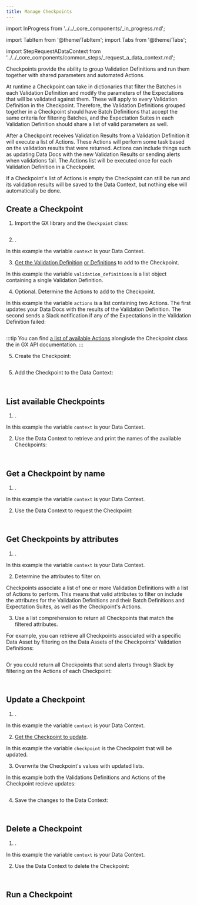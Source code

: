 ```yaml
---
title: Manage Checkpoints
---
```

import InProgress from '../../_core_components/_in_progress.md';

import TabItem from '@theme/TabItem';
import Tabs from '@theme/Tabs';

import StepRequestADataContext from '../../_core_components/common_steps/_request_a_data_context.md';

Checkpoints provide the ability to group Validation Definitions and run them together with shared parameters and automated Actions.

At runtime a Checkpoint can take in dictionaries that filter the Batches in each Validation Definition and modify the parameters of the Expectations that will be validated against them.  These will apply to every Validation Definition in the Checkpoint.  Therefore, the Validation Definitions grouped together in a Checkpoint should have Batch Definitions that accept the same criteria for filtering Batches, and the Expectation Suites in each Validation Definition should share a list of valid parameters as well.

After a Checkpoint receives Validation Results from a Validation Definition it will execute a list of Actions.  These Actions will perform some task based on the validation results that were returned.  Actions can include things such as updating Data Docs with the new Validation Results or sending alerts when validations fail.  The Actions list will be executed once for each Validation Definition in a Checkpoint.

If a Checkpoint's list of Actions is empty the Checkpoint can still be run and its validation results will be saved to the Data Context, but nothing else will automatically be done.

## Create a Checkpoint

<Tabs>

<TabItem value="procedure" label="Procedure">

1. Import the GX library and the `Checkpoint` class:

  ```python title="Python" name="/core/validate_data/checkpoints/_examples/create_a_checkpoint.py import statements"
  ```

2. <StepRequestADataContext/>.

  In this example the variable `context` is your Data Context.

3. [Get the Validation Definition](/core/validate_data/validation_definitions/manage_validation_definitions.md#get-a-validation-definition-by-name) [or Definitions](/core/validate_data/validation_definitions/manage_validation_definitions.md#get-validation-definitions-by-attributes) to add to the Checkpoint.

  In this example the variable `validation_definitions` is a list object containing a single Validation Definition.

4. Optional. Determine the Actions to add to the Checkpoint.

  In this example the variable `actions` is a list containing two Actions.  The first updates your Data Docs with the results of the Validation Definition.  The second sends a Slack notification if any of the Expectations in the Validation Definition failed:

  ```python title="Python" name="/core/validate_data/checkpoints/_examples/create_a_checkpoint.py determine actions"
  ```

  :::tip
  You can find [a list of available Actions](/reference/api/checkpoint/Checkpoint_class.mdx) alongisde the Checkpoint class the in GX API documentation.
  :::

5. Create the Checkpoint:

  ```python title="Python" name="/core/validate_data/checkpoints/_examples/create_a_checkpoint.py create checkpoint"
  ```

5. Add the Checkpoint to the Data Context:

  ```python title="Python" name="/core/validate_data/checkpoints/_examples/create_a_checkpoint.py add checkpoint"
  ```

</TabItem>

<TabItem value="sample_code" label="Sample code">

```python title="Python" name="/core/validate_data/checkpoints/_examples/create_a_checkpoint.py full script"
```

</TabItem>

</Tabs>

## List available Checkpoints

<Tabs>

<TabItem value="procedure" label="Procedure">

1. <StepRequestADataContext/>.

  In this example the variable `context` is your Data Context.

2. Use the Data Context to retrieve and print the names of the available Checkpoints:

  ```python title="Python" name="/core/validate_data/checkpoints/_examples/list_available_checkpoints.py print checkpoint names"
  ```
  
</TabItem>

<TabItem value="sample_code" label="Sample code">

```python title="Python" name="/core/validate_data/checkpoints/_examples/list_available_checkpoints.py full example code"
```

</TabItem>

</Tabs>

## Get a Checkpoint by name

<Tabs>

<TabItem value="procedure" label="Procedure">

1. <StepRequestADataContext/>.

  In this example the variable `context` is your Data Context.

2. Use the Data Context to request the Checkpoint:

  ```python title="Python" name="/core/validate_data/checkpoints/_examples/get_checkpoint_by_name.py get checkpoint by name"
  ```

</TabItem>

<TabItem value="sample_code" label="Sample code">

```python showLineNumbers title="Python" name="/core/validate_data/checkpoints/_examples/get_checkpoint_by_name.py full example script"
```

</TabItem>

</Tabs>

## Get Checkpoints by attributes

<Tabs>

<TabItem value="procedure" label="Procedure">

1. <StepRequestADataContext/>.

  In this example the variable `context` is your Data Context.

2. Determine the attributes to filter on.

  Checkpoints associate a list of one or more Validation Definitions with a list of Actions to perform.  This means that valid attributes to filter on include the attributes for the Validation Definitions and their Batch Definitions and Expectation Suites, as well as the Checkpoint's Actions.

3. Use a list comprehension to return all Checkpoints that match the filtered attributes.

  For example, you can retrieve all Checkpoints associated with a specific Data Asset by filtering on the Data Assets of the Checkpoints' Validation Definitions:

  ```python title="Python" name="/core/validate_data/checkpoints/_examples/get_checkpoints_by_attributes.py filter checkpoints list on data asset"
  ```

  Or you could return all Checkpoints that send alerts through Slack by filtering on the Actions of each Checkpoint:

  ```python title="Python" name="/core/validate_data/checkpoints/_examples/get_checkpoints_by_attributes.py filter checkpoints list on actions"
  ```

</TabItem>

<TabItem value="sample_code" label="Sample code">

```python showLineNumbers title="Python" name="/core/validate_data/checkpoints/_examples/get_checkpoints_by_attributes.py full example code"
```

</TabItem>

</Tabs>

## Update a Checkpoint

<Tabs>

<TabItem value="procedure" label="Procedure">

1. <StepRequestADataContext/>.

  In this example the variable `context` is your Data Context.

2. [Get the Checkpoint to update](#get-a-checkpoint-by-name).

  In this example the variable `checkpoint` is the Checkpoint that will be updated.

3. Overwrite the Checkpoint's values with updated lists.

  In this example both the Validations Definitions and Actions of the Checkpoint recieve updates:

  ```python title="Python" name="/core/validate_data/checkpoints/_examples/update_a_checkpoint.py full update values"
  ```

4. Save the changes to the Data Context:

  ```python title="Python" name="/core/validate_data/checkpoints/_examples/update_a_checkpoint.py full save updates"
  ```

</TabItem>

<TabItem value="sample_code" label="Sample code">

```python showLineNumbers title="Python" name="/core/validate_data/checkpoints/_examples/update_a_checkpoint.py full example script"
```

</TabItem>

</Tabs>

## Delete a Checkpoint

<Tabs>

<TabItem value="procedure" label="Procedure">

1. <StepRequestADataContext/>.

  In this example the variable `context` is your Data Context.

2. Use the Data Context to delete the Checkpoint:

  ```python title="Python" name="/core/validate_data/checkpoints/_examples/delete_a_checkpoint.py delete checkpoint"
  ```

</TabItem>

<TabItem value="sample_code" label="Sample code">

```python showLineNumbers title="Python" name="/core/validate_data/checkpoints/_examples/delete_a_checkpoint.py full example script"
```

</TabItem>

</Tabs>

## Run a Checkpoint

<InProgress/>